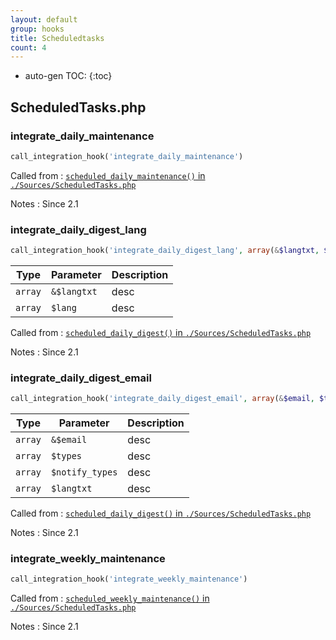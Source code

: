 ```yaml
---
layout: default
group: hooks
title: Scheduledtasks
count: 4
---
```

* auto-gen TOC:
{:toc}

## ScheduledTasks.php
### integrate_daily_maintenance

```php
call_integration_hook('integrate_daily_maintenance')
```


Called from
: [`scheduled_daily_maintenance()` in `./Sources/ScheduledTasks.php`](../docs/scheduledtasks.html#scheduled_daily_maintenance)

Notes
: Since 2.1

### integrate_daily_digest_lang

```php
call_integration_hook('integrate_daily_digest_lang', array(&$langtxt, $lang))
```

Type|Parameter|Description
---|---|---
`array`|`&$langtxt`|desc
`array`|`$lang`|desc

Called from
: [`scheduled_daily_digest()` in `./Sources/ScheduledTasks.php`](../docs/scheduledtasks.html#scheduled_daily_digest)

Notes
: Since 2.1

### integrate_daily_digest_email

```php
call_integration_hook('integrate_daily_digest_email', array(&$email, $types, $notify_types, $langtxt))
```

Type|Parameter|Description
---|---|---
`array`|`&$email`|desc
`array`|`$types`|desc
`array`|`$notify_types`|desc
`array`|`$langtxt`|desc

Called from
: [`scheduled_daily_digest()` in `./Sources/ScheduledTasks.php`](../docs/scheduledtasks.html#scheduled_daily_digest)

Notes
: Since 2.1

### integrate_weekly_maintenance

```php
call_integration_hook('integrate_weekly_maintenance')
```


Called from
: [`scheduled_weekly_maintenance()` in `./Sources/ScheduledTasks.php`](../docs/scheduledtasks.html#scheduled_weekly_maintenance)

Notes
: Since 2.1

